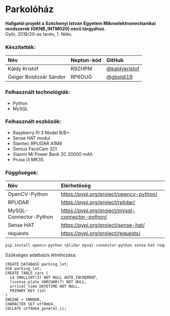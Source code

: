 # Parkolóház

**Hallgatói projekt a Széchenyi István Egyetem Mikroelektromechanikai rendszerek (GKNB_INTM020) nevű tárgyához.**<br/>
Győr, 2019/20-as tanév, 1. félév.

### Készítették:  
Név | Neptun-kód|GitHub
:-|:-|:-
Káldy Kristóf|R9ZHPM| [@kaldykristof](https://github.com/kaldykristof)
Geiger Boldizsár Sándor|RP6OUG| [@gboldi19](https://github.com/gboldi19)

### Felhasznált technológiák:<br/>
- Python
- MySQL

### Felhasznált eszközök:<br/>
- Raspberry Pi 3 Model B/B+
- Sense HAT modul
- Slamtec RPLIDAR A1M8
- Genius FaceCam 321
- Xiaomi Mi Power Bank 2C 20000 mAh
- Prusa i3 MK3S

### Függőségek:<br />
Név | Elérhetőség
:-|:-
OpenCV-Python|https://pypi.org/project/opencv-python/
RPLIDAR|https://pypi.org/project/rplidar/
MySQL-Connector-Python|https://pypi.org/project/mysql-connector-python/
Sense HAT|https://pypi.org/project/sense-hat/
requests|https://pypi.org/project/requests/

```sh
pip install opencv-python rplidar mysql-connector-python sense-hat requests
```

Szükséges adatbázis létrehozása:
```MySQL
CREATE DATABASE parking_lot;
USE parking_lot;
CREATE TABLE cars (
  id SMALLINT(3) NOT NULL AUTO_INCREMENT,
  license_plate VARCHAR(7) NOT NULL,
  arrival_time DATETIME NOT NULL,
  PRIMARY KEY (id)
)
ENGINE = INNODB,
CHARACTER SET utf8mb4,
COLLATE utf8mb4_general_ci;
```
